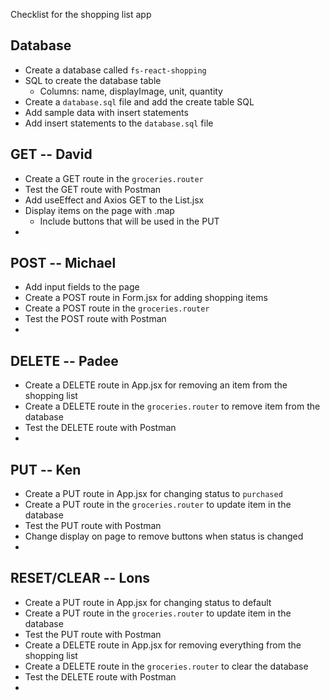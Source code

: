 Checklist for the shopping list app

## Database
 * Create a database called `fs-react-shopping`
 * SQL to create the database table
    * Columns: name, displayImage, unit, quantity
 * Create a `database.sql` file and add the create table SQL
 * Add sample data with insert statements
 * Add insert statements to the `database.sql` file

## GET -- David
 * Create a GET route in the `groceries.router`
 * Test the GET route with Postman
 * Add useEffect and Axios GET to the List.jsx
 * Display items on the page with .map
    * Include buttons that will be used in the PUT
 * 

## POST  -- Michael
 * Add input fields to the page
 * Create a POST route in Form.jsx for adding shopping items
 * Create a POST route in the `groceries.router`
 * Test the POST route with Postman
 * 

## DELETE -- Padee
 * Create a DELETE route in App.jsx for removing an item from the shopping list
 * Create a DELETE route in  the `groceries.router` to remove item from the database
 * Test the DELETE route with Postman
 * 

## PUT -- Ken
 * Create a PUT route in App.jsx for changing status to `purchased`
 * Create a PUT route in the `groceries.router` to update item in the database
 * Test the PUT route with Postman
 * Change display on page to remove buttons when status is changed
 * 

## RESET/CLEAR -- Lons
 * Create a PUT route in App.jsx for changing status to default
 * Create a PUT route in the `groceries.router` to update item in the database
 * Test the PUT route with Postman
 * Create a DELETE route in App.jsx for removing everything from the shopping list
 * Create a DELETE route in  the `groceries.router` to clear the database
 * Test the DELETE route with Postman
 * 